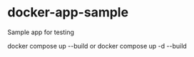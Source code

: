 # docker-app-sample
Sample app for testing

docker compose up --build
or
docker compose up -d --build
